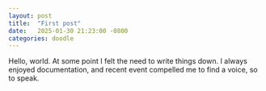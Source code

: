 ```yaml
---
layout: post
title:  "First post"
date:   2025-01-30 21:23:00 -0800
categories: doodle
---
```


Hello, world. At some point I felt the need to write things down. I always enjoyed documentation, and recent event compelled me to find a voice, so to speak. 

